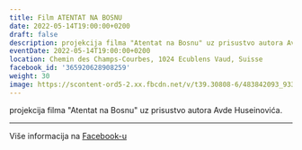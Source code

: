 ```yaml
---
title: Film ATENTAT NA BOSNU
date: 2022-05-14T19:00:00+0200
draft: false
description: projekcija filma "Atentat na Bosnu" uz prisustvo autora Avde Huseinovića.
eventDate: 2022-05-14T19:00:00+0200
location: Chemin des Champs-Courbes, 1024 Ecublens Vaud, Suisse
facebook_id: '365920628908259'
weight: 30
image: https://scontent-ord5-2.xx.fbcdn.net/v/t39.30808-6/483842093_9330013443761058_8599832410174975788_n.jpg?_nc_cat=104&ccb=1-7&_nc_sid=9e60e4&_nc_ohc=m3tIXCN1avQQ7kNvwF06AUF&_nc_oc=Adlip-icR4F-N0upK6_lZiMCZMQb-K6iX0rV8wYLgm9vxRBCOtsYWdetESL2mllv_7U&_nc_zt=23&_nc_ht=scontent-ord5-2.xx&edm=ABTKTjYEAAAA&_nc_gid=ptuU3mutXAv8ym6-9os5eA&_nc_tpa=Q5bMBQFoerRkAAbD5aism9g8CzULOlNlcc6BE3iWpiHFZ8SZLO3D4t1oVnlYwIKMS21RcTFt5cm9DqrSbA&oh=00_AfdPvqq4kMgwP_3_RPQtQ8-NhrE8nz47-HcQ_oSVP93CLw&oe=690355D3
---
```


projekcija filma "Atentat na Bosnu" uz prisustvo autora Avde Huseinovića.

---

Više informacija na [Facebook-u](https://facebook.com/events/365920628908259)